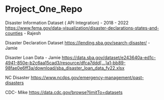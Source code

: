 # Project_One_Repo


Disaster Information Dataset ( API Integration) - 2018 - 2022 
https://www.fema.gov/data-visualization/disaster-declarations-states-and-counties  - Rajesh

Disaster Declaration Dataset 
https://lending.sba.gov/search-disaster/ - Jamie

Disaster Loan Data - Jamie
https://data.sba.gov/dataset/e243640a-ed1c-4941-850e-b2c6aa15cad3/resource/dfca7ddd[…]a1-bb89-98fae0e6ff3a/download/sba_disaster_loan_data_fy22.xlsx

NC Disaster
https://www.ncdps.gov/emergency-management/past-disasters

CDC- Mike
https://data.cdc.gov/browse?limitTo=datasets
